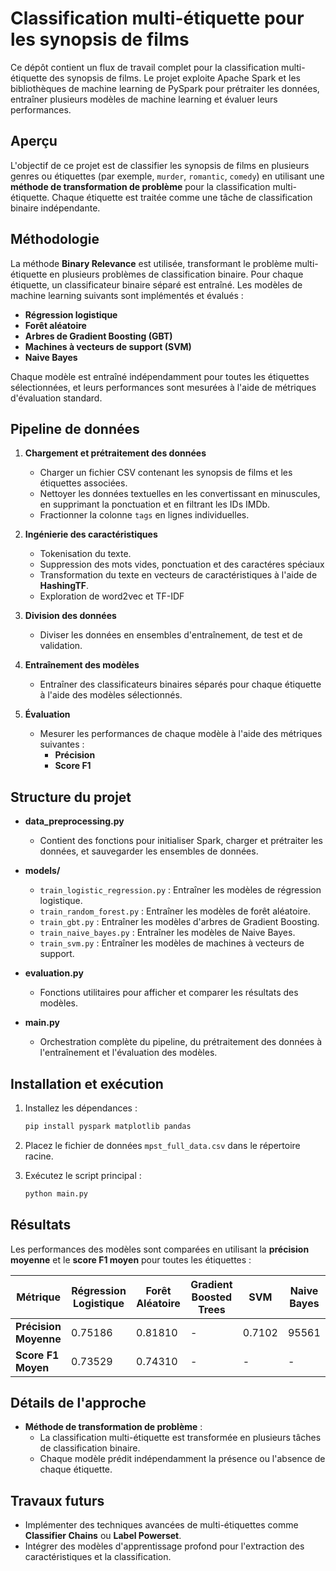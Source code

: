 # Classification multi-étiquette pour les synopsis de films

Ce dépôt contient un flux de travail complet pour la classification multi-étiquette des synopsis de films. Le projet exploite Apache Spark et les bibliothèques de machine learning de PySpark pour prétraiter les données, entraîner plusieurs modèles de machine learning et évaluer leurs performances.

## Aperçu
L'objectif de ce projet est de classifier les synopsis de films en plusieurs genres ou étiquettes (par exemple, `murder`, `romantic`, `comedy`) en utilisant une **méthode de transformation de problème** pour la classification multi-étiquette. Chaque étiquette est traitée comme une tâche de classification binaire indépendante.

## Méthodologie
La méthode **Binary Relevance** est utilisée, transformant le problème multi-étiquette en plusieurs problèmes de classification binaire. Pour chaque étiquette, un classificateur binaire séparé est entraîné. Les modèles de machine learning suivants sont implémentés et évalués :

- **Régression logistique**
- **Forêt aléatoire**
- **Arbres de Gradient Boosting (GBT)**
- **Machines à vecteurs de support (SVM)**
- **Naive Bayes**

Chaque modèle est entraîné indépendamment pour toutes les étiquettes sélectionnées, et leurs performances sont mesurées à l'aide de métriques d'évaluation standard.

## Pipeline de données
1. **Chargement et prétraitement des données**
   - Charger un fichier CSV contenant les synopsis de films et les étiquettes associées.
   - Nettoyer les données textuelles en les convertissant en minuscules, en supprimant la ponctuation et en filtrant les IDs IMDb.
   - Fractionner la colonne `tags` en lignes individuelles.

2. **Ingénierie des caractéristiques**
   - Tokenisation du texte.
   - Suppression des mots vides, ponctuation et des caractéres spéciaux
   - Transformation du texte en vecteurs de caractéristiques à l'aide de **HashingTF**.
   - Exploration de word2vec et TF-IDF

3. **Division des données**
   - Diviser les données en ensembles d'entraînement, de test et de validation.

4. **Entraînement des modèles**
   - Entraîner des classificateurs binaires séparés pour chaque étiquette à l'aide des modèles sélectionnés.

5. **Évaluation**
   - Mesurer les performances de chaque modèle à l'aide des métriques suivantes :
     - **Précision**
     - **Score F1**

## Structure du projet
- **data_preprocessing.py**
  - Contient des fonctions pour initialiser Spark, charger et prétraiter les données, et sauvegarder les ensembles de données.

- **models/**
  - `train_logistic_regression.py` : Entraîner les modèles de régression logistique.
  - `train_random_forest.py` : Entraîner les modèles de forêt aléatoire.
  - `train_gbt.py` : Entraîner les modèles d'arbres de Gradient Boosting.
  - `train_naive_bayes.py` : Entraîner les modèles de Naive Bayes.
  - `train_svm.py` : Entraîner les modèles de machines à vecteurs de support.

- **evaluation.py**
  - Fonctions utilitaires pour afficher et comparer les résultats des modèles.

- **main.py**
  - Orchestration complète du pipeline, du prétraitement des données à l'entraînement et l'évaluation des modèles.

## Installation et exécution

1. Installez les dépendances :
   ```bash
   pip install pyspark matplotlib pandas
   ```

2. Placez le fichier de données `mpst_full_data.csv` dans le répertoire racine.

3. Exécutez le script principal :
   ```bash
   python main.py
   ```

## Résultats
Les performances des modèles sont comparées en utilisant la **précision moyenne** et le **score F1 moyen** pour toutes les étiquettes :

| Métrique           | Régression Logistique | Forêt Aléatoire | Gradient Boosted Trees | SVM   | Naive Bayes |
|--------------------|-----------------------|-----------------|-------------------------|-------|-------------|
| **Précision Moyenne** | 0.75186               | 0.81810         | -                 | 0.7102| 95561      |
| **Score F1 Moyen**  | 0.73529               | 0.74310         | -                       | -     | -           |

## Détails de l'approche
- **Méthode de transformation de problème** :
  - La classification multi-étiquette est transformée en plusieurs tâches de classification binaire.
  - Chaque modèle prédit indépendamment la présence ou l'absence de chaque étiquette.

## Travaux futurs
- Implémenter des techniques avancées de multi-étiquettes comme **Classifier Chains** ou **Label Powerset**.
- Intégrer des modèles d'apprentissage profond pour l'extraction des caractéristiques et la classification.
